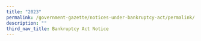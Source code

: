 ```yaml
---
title: "2023"
permalink: /government-gazette/notices-under-bankruptcy-act/permalink/
description: ""
third_nav_title: Bankruptcy Act Notice
---
```

